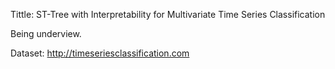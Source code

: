 Tittle: ST-Tree with Interpretability for Multivariate Time Series Classification

Being underview.

Dataset: http://timeseriesclassification.com
